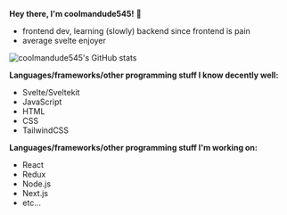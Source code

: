 **Hey there, I'm coolmandude545!** 👋
- frontend dev, learning (slowly) backend since frontend is pain
- average svelte enjoyer

![coolmandude545's GitHub stats](https://github-readme-stats.vercel.app/api?username=coolmandude545&show_icons=true&theme=light)

**Languages/frameworks/other programming stuff I know decently well:**
- Svelte/Sveltekit
- JavaScript
- HTML
- CSS
- TailwindCSS

**Languages/frameworks/other programming stuff I'm working on:**
- React
- Redux
- Node.js
- Next.js
- etc...
